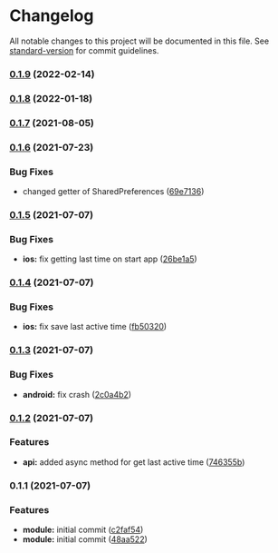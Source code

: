# Changelog

All notable changes to this project will be documented in this file. See [standard-version](https://github.com/conventional-changelog/standard-version) for commit guidelines.

### [0.1.9](https://github.com/appKODE/react-native-last-active-state/compare/v0.1.8...v0.1.9) (2022-02-14)

### [0.1.8](https://github.com/appKODE/react-native-last-active-state/compare/v0.1.7...v0.1.8) (2022-01-18)

### [0.1.7](https://git.appkode.ru/diary/diary_last_active_state/compare/v0.1.6...v0.1.7) (2021-08-05)

### [0.1.6](https://git.appkode.ru/diary/diary_last_active_state/compare/v0.1.5...v0.1.6) (2021-07-23)


### Bug Fixes

* changed getter of SharedPreferences ([69e7136](https://git.appkode.ru/diary/diary_last_active_state/commit/69e7136ed8a26e1e60243b9154c9ad37487d0bf2))

### [0.1.5](https://git.appkode.ru/diary/diary_last_active_state/compare/v0.1.4...v0.1.5) (2021-07-07)


### Bug Fixes

* **ios:** fix getting last time on start app ([26be1a5](https://git.appkode.ru/diary/diary_last_active_state/commit/26be1a52e9bde5cb00af2ef4e10ddf6029b1adff))

### [0.1.4](https://git.appkode.ru/diary/diary_last_active_state/compare/v0.1.3...v0.1.4) (2021-07-07)


### Bug Fixes

* **ios:** fix save last active time ([fb50320](https://git.appkode.ru/diary/diary_last_active_state/commit/fb503200eb3053ea33f7d2f148d3ae31b0cbb1f7))

### [0.1.3](https://git.appkode.ru/diary/diary_last_active_state/compare/v0.1.2...v0.1.3) (2021-07-07)


### Bug Fixes

* **android:** fix crash ([2c0a4b2](https://git.appkode.ru/diary/diary_last_active_state/commit/2c0a4b2b0b00d4bc590ac27c6bc6dfa343960e60))

### [0.1.2](https://git.appkode.ru/diary/diary_last_active_state/compare/v0.1.1...v0.1.2) (2021-07-07)


### Features

* **api:** added async method for get last active time ([746355b](https://git.appkode.ru/diary/diary_last_active_state/commit/746355bf5151ddbf97ffde155115c96bc2c99e2c))

### 0.1.1 (2021-07-07)


### Features

* **module:** initial commit ([c2faf54](https://git.appkode.ru/diary/diary_last_active_state/commit/c2faf54e8959bd33cd534faad5905309628b2db6))
* **module:** initial commit ([48aa522](https://git.appkode.ru/diary/diary_last_active_state/commit/48aa52222ef98b9db825cf69a092ba8ad09b6516))
